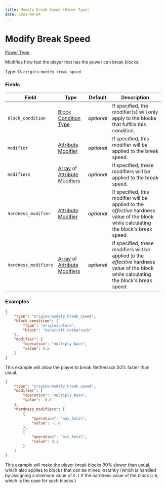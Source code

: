 ```yaml
---
title: Modify Break Speed (Power Type)
date: 2021-04-04
---
```


# Modify Break Speed

[Power Type](../power_types.md)

Modifies how fast the player that has the power can break blocks.

Type ID: `origins:modify_break_speed`


### Fields

Field  | Type | Default | Description
-------|------|---------|-------------
`block_condition` | [Block Condition Type](../block_condition_types.md) | *optional* | If specified, the modifier(s) will only apply to the blocks that fulfills this condition.
`modifier` | [Attribute Modifier](../data_types/attribute_modifier.md) | *optional* | If specified, this modifier will be applied to the break speed.
`modifiers` | [Array](../data_types/array.md) of [Attribute Modifiers](../data_types/attribute_modifier.md) | *optional* | If specified, these modifiers will be applied to the break speed.
`hardness_modifier` | [Attribute Modifier](../data_types/attribute_modifier.md) | *optional* | If specified, this modifier will be applied to the *effective* hardness value of the block while calculating the block's break speed.
`hardness_modifiers` | [Array](../data_types/array.md) of [Attribute Modifiers](../data_types/attribute_modifier.md) | *optional* | If specified, these modifiers will be applied to the *effective* hardness value of the block while calculating the block's break speed.


### Examples

```json
{
	"type": "origins:modify_break_speed",
	"block_condition": {
		"type": "origins:block",
		"block": "minecraft:netherrack"
	},
	"modifier": {
		"operation": "multiply_base",
		"value": 0.5
	}
}
```

This example will allow the player to break Netherrack 50% faster than usual.
<br>

```json
{
	"type": "origins:modify_break_speed",
	"modifier": {
		"operation": "multiply_base",
		"value": -0.9
	},
	"hardness_modifiers": [
		{
			"operation": "max_total",
			"value": -1.0
		},
		{
			"operation": "min_total",
			"value": 0.1
		}
	]
}
```

This example will make the player break blocks 90% slower than usual, which also applies to blocks that can be mined instantly (which is handled by assigning a minimum value of `0.1` if the hardness value of the block is `0`, which is the case for such blocks.)
